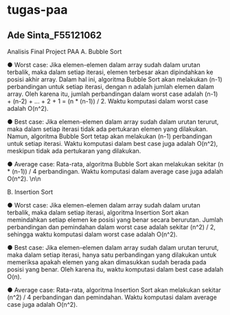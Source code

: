 # tugas-paa
<h2>Ade Sinta_F55121062</h2>

Analisis Final Project PAA
A. Bubble Sort
   <p>&#9679 Worst case: Jika elemen-elemen dalam array sudah dalam urutan terbalik, maka dalam setiap iterasi, elemen terbesar akan dipindahkan ke posisi akhir array. Dalam hal ini, algoritma Bubble Sort akan melakukan (n-1) perbandingan untuk setiap iterasi, dengan n adalah jumlah elemen dalam array. Oleh karena itu, jumlah perbandingan dalam worst case adalah (n-1) + (n-2) + ... + 2 + 1 = (n * (n-1)) / 2. Waktu komputasi dalam worst case adalah O(n^2).</p>
    <p>&#9679 Best case: Jika elemen-elemen dalam array sudah dalam urutan terurut, maka dalam setiap iterasi tidak ada pertukaran elemen yang dilakukan. Namun, algoritma Bubble Sort tetap akan melakukan (n-1) perbandingan untuk setiap iterasi. Waktu komputasi dalam best case juga adalah O(n^2), meskipun tidak ada pertukaran yang dilakukan.</p>
    <P>&#9679 Average case: Rata-rata, algoritma Bubble Sort akan melakukan sekitar (n * (n-1)) / 4 perbandingan. Waktu komputasi dalam average case juga adalah O(n^2). \n\n</p>
B. Insertion Sort
   <p>&#9679 Worst case: Jika elemen-elemen dalam array sudah dalam urutan terbalik, maka dalam setiap iterasi, algoritma Insertion Sort akan memindahkan setiap elemen ke posisi yang benar secara berurutan. Jumlah perbandingan dan pemindahan dalam worst case adalah sekitar (n^2) / 2, sehingga waktu komputasi dalam worst case adalah O(n^2).</p>
   <p>&#9679 Best case: Jika elemen-elemen dalam array sudah dalam urutan terurut, maka dalam setiap iterasi, hanya satu perbandingan yang dilakukan untuk memeriksa apakah elemen yang akan dimasukkan sudah berada pada posisi yang benar. Oleh karena itu, waktu komputasi dalam best case adalah O(n).</p>
   <P>&#9679 Average case: Rata-rata, algoritma Insertion Sort akan melakukan sekitar (n^2) / 4 perbandingan dan pemindahan. Waktu komputasi dalam average case juga adalah O(n^2).</p>
